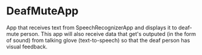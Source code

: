# DeafMuteApp
App that receives text from SpeechRecognizerApp and displays it to deaf-mute person. This app will also receive data that get's outputed (in the form of sound) from talking glove (text-to-speech) so that the deaf person has visual feedback.
